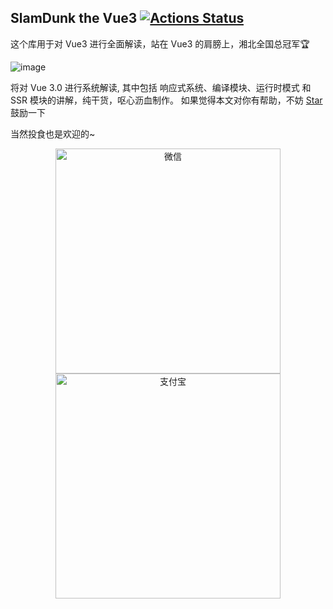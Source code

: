 ## SlamDunk the Vue3 [![Actions Status](https://github.com/hkc452/slamdunk-the-vue3/workflows/Website/badge.svg)](https://github.com/hkc452/slamdunk-the-vue3/actions)

这个库用于对 Vue3 进行全面解读，站在 Vue3 的肩膀上，湘北全国总冠军🏆

![image](https://s1.ax1x.com/2020/05/28/te9oin.md.jpg)


将对 Vue 3.0 进行系统解读, 其中包括 响应式系统、编译模块、运行时模式 和 SSR 模块的讲解，纯干货，呕心沥血制作。 如果觉得本文对你有帮助，不妨 [Star](https://github.com/hkc452/slamdunk-the-vue3)  鼓励一下

当然投食也是欢迎的~

<p align="center">
    <img height="360" alt="微信" src="./docs/.vuepress/dist/wechat-pay.jpeg"/>
    <img height="360" alt="支付宝" src="./docs/.vuepress/dist/alipay.jpeg" />
</p>